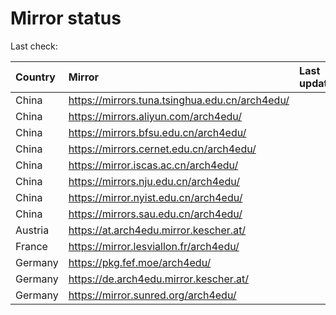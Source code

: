 <script src="./time.js"></script>
# Mirror status
Last check: <script type="text/javascript">localize(1719001260.6887228);</script>

|Country|Mirror|Last update|
|:------|:-----|:----------|
|China|https://mirrors.tuna.tsinghua.edu.cn/arch4edu/|<script type="text/javascript">localize(1718951982);</script>|
|China|https://mirrors.aliyun.com/arch4edu/|<script type="text/javascript">localize(1718951982);</script>|
|China|https://mirrors.bfsu.edu.cn/arch4edu/|<script type="text/javascript">localize(1718951982);</script>|
|China|https://mirrors.cernet.edu.cn/arch4edu/|<script type="text/javascript">localize(1718951982);</script>|
|China|https://mirror.iscas.ac.cn/arch4edu/|<script type="text/javascript">localize(1718951982);</script>|
|China|https://mirrors.nju.edu.cn/arch4edu/|<script type="text/javascript">localize(1718908435);</script>|
|China|https://mirror.nyist.edu.cn/arch4edu/|<script type="text/javascript">localize(1718951982);</script>|
|China|https://mirrors.sau.edu.cn/arch4edu/|<script type="text/javascript">localize(1718951982);</script>|
|Austria|https://at.arch4edu.mirror.kescher.at/|<script type="text/javascript">localize(1718951982);</script>|
|France|https://mirror.lesviallon.fr/arch4edu/|<script type="text/javascript">localize(1718951982);</script>|
|Germany|https://pkg.fef.moe/arch4edu/|<script type="text/javascript">localize(1718951982);</script>|
|Germany|https://de.arch4edu.mirror.kescher.at/|<script type="text/javascript">localize(1718951982);</script>|
|Germany|https://mirror.sunred.org/arch4edu/|<script type="text/javascript">localize(1718951982);</script>|

<script src="./tablefilter/tablefilter.js"></script>
<script src="./table.js"></script>